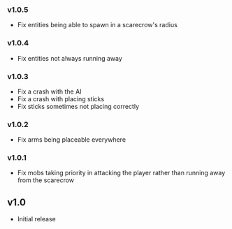 ### v1.0.5
- Fix entities being able to spawn in a scarecrow's radius

### v1.0.4
- Fix entities not always running away

### v1.0.3
- Fix a crash with the AI
- Fix a crash with placing sticks
- Fix sticks sometimes not placing correctly

### v1.0.2
- Fix arms being placeable everywhere

### v1.0.1
- Fix mobs taking priority in attacking the player rather than running away from the scarecrow

## v1.0
- Initial release